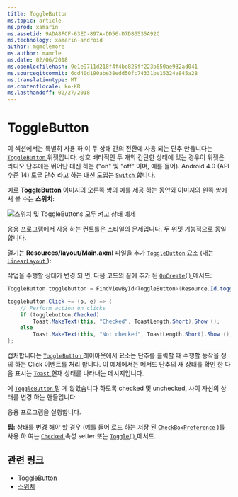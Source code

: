 ```yaml
---
title: ToggleButton
ms.topic: article
ms.prod: xamarin
ms.assetid: 9ADA8FCF-63ED-897A-DD56-D7D86535A92C
ms.technology: xamarin-android
author: mgmclemore
ms.author: mamcle
ms.date: 02/06/2018
ms.openlocfilehash: 9e1e9711d218f4f4be825ff223b650ae932ad041
ms.sourcegitcommit: 6cd40d190abe38edd50fc74331be15324a845a28
ms.translationtype: MT
ms.contentlocale: ko-KR
ms.lasthandoff: 02/27/2018
---
```

# <a name="togglebutton"></a>ToggleButton

이 섹션에서는 특별히 사용 하 여 두 상태 간의 전환에 사용 되는 단추 만듭니다는 [ `ToggleButton` ](https://developer.xamarin.com/api/type/Android.Widget.ToggleButton/) 위젯입니다. 상호 배타적인 두 개의 간단한 상태에 있는 경우이 위젯은 라디오 단추에는 뛰어난 대신 하는 ("on" 및 "off" 이며, 예를 들어). Android 4.0 (API 수준 14) 토글 단추 라고 하는 대신 도입는 [ `Switch` ](https://developer.xamarin.com/api/type/Android.Widget.Switch/)합니다.

예로 **ToggleButton** 이미지의 오른쪽 쌍의 예를 제공 하는 동안와 이미지의 왼쪽 쌍에서 볼 수는 **스위치**:

![스위치 및 ToggleButtons 모두 켜고 상태 예제](toggle-button-images/togglebutton-switch.png)  

응용 프로그램에서 사용 하는 컨트롤은 스타일의 문제입니다. 두 위젯 기능적으로 동일합니다.

열기는 **Resources/layout/Main.axml** 파일을 추가 [ `ToggleButton` ](https://developer.xamarin.com/api/type/Android.Widget.ToggleButton/) 요소 (내는 [ `LinearLayout` ](https://developer.xamarin.com/api/type/Android.Widget.LinearLayout/)):

작업을 수행할 상태가 변경 되 면, 다음 코드의 끝에 추가 된 [ `OnCreate()` ](https://developer.xamarin.com/api/member/Android.App.Activity.OnCreate/p/Android.OS.Bundle/Android.OS.PersistableBundle) 메서드:

```csharp
ToggleButton togglebutton = FindViewById<ToggleButton>(Resource.Id.togglebutton);

togglebutton.Click += (o, e) => {
    // Perform action on clicks
    if (togglebutton.Checked)
        Toast.MakeText(this, "Checked", ToastLength.Short).Show ();
    else
        Toast.MakeText(this, "Not checked", ToastLength.Short).Show ();
};
```

캡처합니다는 [ `ToggleButton` ](https://developer.xamarin.com/api/type/Android.Widget.ToggleButton/) 레이아웃에서 요소는 단추를 클릭할 때 수행할 동작을 정의 하는 Click 이벤트를 처리 합니다. 이 예제에서는 메서드 단추의 새 상태를 확인 한 다음 표시는 [ `Toast` ](https://developer.xamarin.com/api/type/Android.Widget.Toast/) 현재 상태를 나타내는 메시지입니다.

에 [ `ToggleButton` ](https://developer.xamarin.com/api/type/Android.Widget.ToggleButton/) 말 게 않았습니다 하도록 checked 및 unchecked, 사이 자신의 상태를 변경 하는 핸들입니다.

응용 프로그램을 실행합니다.


**팁:** 상태를 변경 해야 할 경우 (예를 들어 로드 하는 저장 된 [ `CheckBoxPreference` ](https://developer.xamarin.com/api/type/Android.Preferences.CheckBoxPreference/))를 사용 하 여는 [ `Checked` ](https://developer.xamarin.com/api/property/Android.Widget.CompoundButton.Checked/) 속성 setter 또는 [ `Toggle()` ](https://developer.xamarin.com/api/member/Android.Widget.CompoundButton.Toggle/) 메서드.


## <a name="related-links"></a>관련 링크

- [ToggleButton](http://developer.android.com/reference/android/widget/ToggleButton.html)
- [스위치](http://developer.android.com/reference/android/widget/Switch.html)
